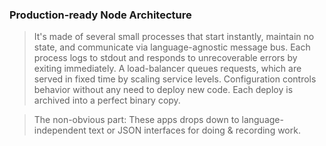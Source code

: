 ### Production-ready Node Architecture

> It's made of several small processes that start instantly, maintain no state, and communicate via language-agnostic message bus. Each process logs to stdout and responds to unrecoverable errors by exiting immediately. A load-balancer queues requests, which are served in fixed time by scaling service levels. Configuration controls behavior without any need to deploy new code. Each deploy is archived into a perfect binary copy.

> The non-obvious part: These apps drops down to language-independent text or JSON interfaces for doing & recording work.
